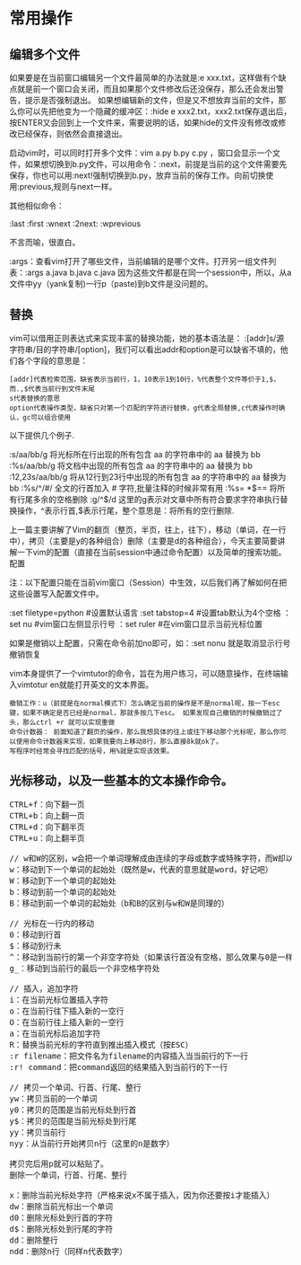 常用操作
===========

编辑多个文件
---------------

如果要是在当前窗口编辑另一个文件最简单的办法就是:e xxx.txt，这样做有个缺点就是前一个窗口会关闭，而且如果那个文件修改后还没保存，那么还会发出警告，提示是否强制退出。 如果想编辑新的文件，但是又不想放弃当前的文件，那么你可以先把他变为一个隐藏的缓冲区：:hide e xxx2.txt，xxx2.txt保存退出后，按ENTER又会回到上一个文件来，需要说明的话，如果hide的文件没有修改或修改已经保存，则依然会直接退出。

启动vim时，可以同时打开多个文件：vim a.py b.py c.py ，窗口会显示一个文件，如果想切换到b.py文件，可以用命令：:next，前提是当前的这个文件需要先保存，你也可以用:next!强制切换到b.py，放弃当前的保存工作。向前切换使用:previous,规则与next一样。

其他相似命令：

:last
:first
:wnext
:2next:
:wprevious

不言而喻，很直白。

:args：查看vim打开了哪些文件，当前编辑的是哪个文件。打开另一组文件列表：:args a.java b.java c.java
因为这些文件都是在同一个session中，所以，从a文件中yy（yank复制)一行p（paste)到b文件是没问题的。

替换
-----

vim可以借用正则表达式来实现丰富的替换功能，她的基本语法是：
:[addr]s/源字符串/目的字符串/[option]，我们可以看出addr和option是可以缺省不填的，他们各个字段的意思是：

    [addr]代表检索范围，缺省表示当前行，1，10表示1到10行，%代表整个文件等价于1,$，而.,$代表当前行到文件末尾
    s代表替换的意思
    option代表操作类型，缺省只对第一个匹配的字符进行替换，g代表全局替换,c代表操作时确认，gc可以组合使用

以下提供几个例子.

:s/aa/bb/g       将光标所在行出现的所有包含 aa 的字符串中的 aa 替换为 bb
:%s/aa/bb/g      将文档中出现的所有包含 aa 的字符串中的 aa 替换为 bb
:12,23s/aa/bb/g  将从12行到23行中出现的所有包含 aa 的字符串中的 aa 替换为 bb
:%s/^/#/         全文的行首加入 # 字符,批量注释的时候非常有用
:%s= *$==        将所有行尾多余的空格删除
:g/^$/d          这里的g表示对文章中所有符合要求字符串执行替换操作，^表示行首,$表示行尾，整个意思是：将所有的空行删除.

上一篇主要讲解了Vim的翻页（整页，半页，往上，往下），移动（单词，在一行中），拷贝（主要是y的各种组合）删除（主要是d的各种组合），今天主要简要讲解一下vim的配置（直接在当前session中通过命令配置）以及简单的搜索功能。
配置

注：以下配置只能在当前vim窗口（Session）中生效，以后我们再了解如何在把这些设置写入配置文件中。

:set filetype=python   #设置默认语言
:set tabstop=4   #设置tab默认为4个空格
：set nu     #vim窗口左侧显示行号
：set ruler  #在vim窗口显示当前光标位置

如果是撤销以上配置，只需在命令前加no即可，如：:set nonu 就是取消显示行号
撤销恢复

vim本身提供了一个vimtutor的命令，旨在为用户练习，可以随意操作，在终端输入vimtotur en就能打开英文的文本界面。

    撤销工作：u（前提是在normal模式下）怎么确定当前的操作是不是normal呢，按一下esc键，如果不确定是否已经是normal，那就多按几下esc。 如果发现自己撤销的时候撤销过了头，那么ctrl +r 就可以实现重做
    命令计数器： 前面知道了翻页的操作，那么我想具体的往上或往下移动那个光标呢，那么你可以使用命令计数器来实现，如果我要向上移动8行，那么直接8k就ok了。
    写程序时经常会寻找匹配的括号，用%就是实现该效果。

光标移动，以及一些基本的文本操作命令。
---------------------------------------

<pre>
CTRL+f：向下翻一页
CTRL+b：向上翻一页
CTRL+d：向下翻半页
CTRL+u：向上翻半页

// w和W的区别，w会把一个单词理解成由连续的字母或数字或特殊字符，而W却以空格来识别是否到了下一个单词
w：移动到下一个单词的起始处（既然是w，代表的意思就是word，好记吧）
W：移动到下一个单词的起始处
b：移动到前一个单词的起始处
B：移动到前一个单词的起始处（b和B的区别与w和W是同理的）

// 光标在一行内的移动
0：移动到行首
$：移动到行未
^：移动到当前行的第一个非空字符处（如果该行首没有空格，那么效果与0是一样的）
g_：移动到当前行的最后一个非空格字符处

// 插入，追加字符
i：在当前光标位置插入字符
o：在当前行往下插入新的一空行
O：在当前行往上插入新的一空行
a：在当前光标后追加字符
R：替换当前光标的字符直到推出插入模式（按ESC）
:r filename：把文件名为filename的内容插入当当前行的下一行
:r! command：把command返回的结果插入到当前行的下一行

// 拷贝一个单词、行首、行尾、整行
yw：拷贝当前的一个单词
y0：拷贝的范围是当前光标处到行首
y$：拷贝的范围是当前光标处到行尾
yy：拷贝当前行
nyy：从当前行开始拷贝n行（这里的n是数字）

拷贝完后用p就可以粘贴了。
删除一个单词，行首、行尾、整行

x：删除当前光标处字符（严格来说x不属于插入，因为你还要按i才能插入）
dw：删除当前光标出一个单词
d0：删除光标处到行首的字符
d$：删除光标处到行尾的字符
dd：删除整行
ndd：删除n行（同样n代表数字）                                                                   
